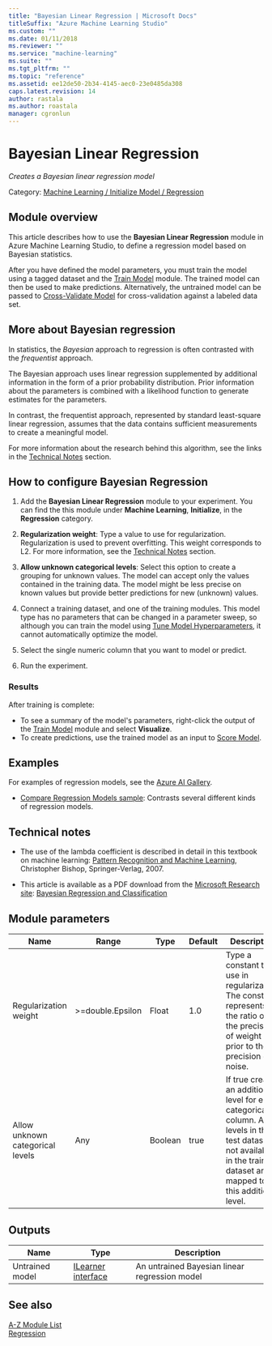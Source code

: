 ```yaml
---
title: "Bayesian Linear Regression | Microsoft Docs"
titleSuffix: "Azure Machine Learning Studio"
ms.custom: ""
ms.date: 01/11/2018
ms.reviewer: ""
ms.service: "machine-learning"
ms.suite: ""
ms.tgt_pltfrm: ""
ms.topic: "reference"
ms.assetid: ee12de50-2b34-4145-aec0-23e0485da308
caps.latest.revision: 14
author: rastala
ms.author: roastala
manager: cgronlun
---
```

# Bayesian Linear Regression

*Creates a Bayesian linear regression model*  


Category: [Machine Learning / Initialize Model / Regression](machine-learning-initialize-model-regression.md)  

## Module overview  
 
This article describes how to use the **Bayesian Linear Regression** module in Azure Machine Learning Studio, to define a regression model based on Bayesian statistics.  
  
After you have defined the model parameters, you must train the model using a tagged dataset and the [Train Model](train-model.md) module.  The trained model can then be used to make predictions. Alternatively, the untrained model can be passed to [Cross-Validate Model](cross-validate-model.md) for cross-validation against a labeled data set.
  
## More about Bayesian regression  

In statistics, the *Bayesian* approach to regression is often contrasted with the *frequentist* approach.  
  
The Bayesian approach uses linear regression supplemented by additional information in the form of a prior probability distribution. Prior information about the parameters is combined with a likelihood function to generate estimates for the parameters.  
  
In contrast, the frequentist approach, represented by standard least-square linear regression, assumes that the data contains sufficient measurements to create a meaningful model.  
 
For more information about the research behind this algorithm, see the links in the [Technical Notes](#bkmk_Notes) section.
  
## How to configure Bayesian Regression 
  
1.  Add the **Bayesian Linear Regression** module to your experiment.  You can find the this module  under **Machine Learning**, **Initialize**, in the **Regression** category. 

2. **Regularization weight**: Type a value to use for regularization. Regularization is used to prevent overfitting. This weight corresponds to L2. For more information, see the [Technical Notes](#bkmk_Notes) section.  
  
3. **Allow unknown categorical levels**: Select this option to create a grouping for unknown values.  The model can accept only the values contained in the training data. The model might be less precise on known values but provide better predictions for new (unknown) values.

4. Connect a training dataset, and one of the training modules. This model type has no parameters that can be changed in a parameter sweep, so although you can train the model using [Tune Model Hyperparameters](tune-model-hyperparameters.md), it cannot automatically optimize the model.

5. Select the single numeric column that you want to model or predict.  

6.  Run the experiment.  

### Results

After training is complete:

+ To see a summary of the model's parameters, right-click the output of the [Train Model](train-model.md) module and select **Visualize**.
+ To create predictions, use the trained model as an input to [Score Model](score-model.md).

## Examples

For examples of regression models, see the [Azure AI Gallery](https://gallery.cortanaintelligence.com).
  
- [Compare Regression Models sample](http://go.microsoft.com/fwlink/?LinkId=525731): Contrasts several different kinds of regression models.  
  
## <a name="bkmk_Notes"></a>Technical notes

+ The use of the lambda coefficient is described in detail in this textbook on machine learning: [Pattern Recognition and Machine Learning](http://www.springer.com/gb/book/9780387310732), Christopher Bishop, Springer-Verlag, 2007. 

+ This article is available as a PDF download from the [Microsoft Research site](http://research.microsoft.com/en-us/um/people/cmbishop/PRML/):  [Bayesian Regression and Classification](https://www.microsoft.com/en-us/research/wp-content/uploads/2016/02/bishop-nato-bayes.pdf)

## Module parameters

|Name|Range|Type|Default|Description|  
|----------|-----------|----------|-------------|-----------------|  
|Regularization weight|>=double.Epsilon|Float|1.0|Type a constant to use in regularization. The constant represents the ratio of the precision of weight prior to the precision of noise.|  
|Allow unknown categorical levels|Any|Boolean|true|If true creates an additional level for each categorical column. Any levels in the test dataset not available in the training dataset are mapped to this additional level.|  
  
## Outputs

|Name|Type|Description|  
|----------|----------|-----------------|  
|Untrained model|[ILearner interface](ilearner-interface.md)|An untrained Bayesian linear regression model|  

## See also

 [A-Z Module List](a-z-module-list.md)   
 [Regression](machine-learning-initialize-model-regression.md)